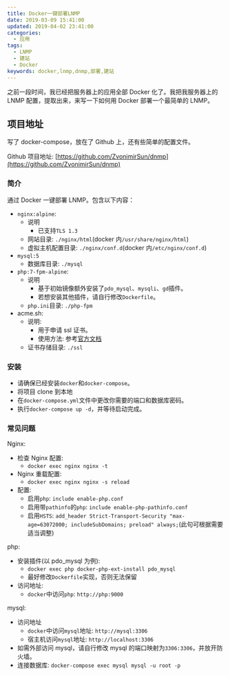 ```yaml
---
title: Docker一键部署LNMP
date: 2019-03-09 15:41:00
updated: 2019-04-02 23:41:00
categories:
  - 应用
tags:
  - LNMP
  - 建站
  - Docker
keywords: docker,lnmp,dnmp,部署,建站
---
```


之前一段时间，我已经把服务器上的应用全部 Docker 化了。我把我服务器上的 LNMP 配置，提取出来，来写一下如何用 Docker 部署一个最简单的 LNMP。

<!--more-->

## 项目地址

写了 docker-compose，放在了 Github 上，还有些简单的配置文件。

Github 项目地址: [https://github.com/ZvonimirSun/dnmp](https://github.com/ZvonimirSun/dnmp)

### 简介

通过 Docker 一键部署 LNMP。包含以下内容：

- `nginx:alpine`:
  - 说明
    - 已支持`TLS 1.3`
  - 网站目录: `./nginx/html`(docker 内`/usr/share/nginx/html`)
  - 虚拟主机配置目录: `./nginx/conf.d`(docker 内`/etc/nginx/conf.d`)
- `mysql:5`
  - 数据库目录: `./mysql`
- `php:7-fpm-alpine`:
  - 说明
    - 基于初始镜像额外安装了`pdo_mysql`、`mysqli`、`gd`插件。
    - 若想安装其他插件，请自行修改`Dockerfile`。
  - `php.ini`目录: `./php-fpm`
- acme.sh:
  - 说明:
    - 用于申请 ssl 证书。
    - 使用方法: 参考[官方文档](https://github.com/Neilpang/acme.sh)
  - 证书存储目录: `./ssl`

### 安装

- 请确保已经安装`docker`和`docker-compose`。
- 将项目 clone 到本地
- 在`docker-compose.yml`文件中更改你需要的端口和数据库密码。
- 执行`docker-compose up -d`，并等待启动完成。

### 常见问题

Nginx:

- 检查 Nginx 配置:
  - `docker exec nginx nginx -t`
- Nginx 重载配置:
  - `docker exec nginx nginx -s reload`
- 配置:
  - 启用`php`: `include enable-php.conf`
  - 启用带`pathinfo`的`php`: `include enable-php-pathinfo.conf`
  - 启用`HSTS`: `add_header Strict-Transport-Security "max-age=63072000; includeSubDomains; preload" always;`(此句可根据需要适当调整)

php:

- 安装插件(以 pdo_mysql 为例):
  - `docker exec php docker-php-ext-install pdo_mysql`
  - 最好修改`Dockerfile`实现，否则无法保留
- 访问地址:
  - `docker`中访问`php`: `http://php:9000`

mysql:

- 访问地址
  - `docker`中访问`mysql`地址: `http://mysql:3306`
  - 宿主机访问`mysql`地址: `http://localhost:3306`
- 如需外部访问 mysql，请自行修改 mysql 的端口映射为`3306:3306`，并放开防火墙。
- 连接数据库: `docker-compose exec mysql mysql -u root -p`
